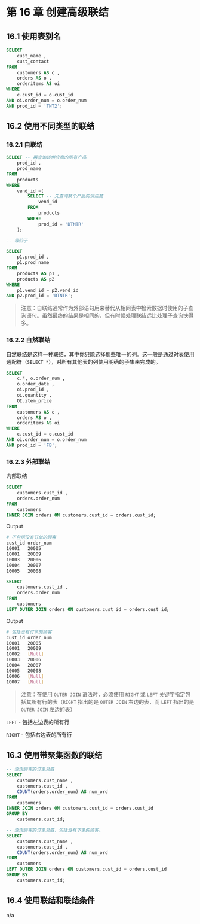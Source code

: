 # 第 16 章 创建高级联结

## 16.1 使用表别名

```sql
SELECT
    cust_name ,
    cust_contact
FROM
    customers AS c ,
    orders AS o ,
    orderitems AS oi
WHERE
    c.cust_id = o.cust_id
AND oi.order_num = o.order_num
AND prod_id = 'TNT2';
```

## 16.2 使用不同类型的联结

### 16.2.1 自联结

```sql
SELECT -- 再查询该供应商的所有产品
    prod_id ,
    prod_name
FROM
    products
WHERE
    vend_id =(
        SELECT -- 先查询某个产品的供应商
            vend_id
        FROM
            products
        WHERE
            prod_id = 'DTNTR'
    );

-- 等价于

SELECT
    p1.prod_id ,
    p1.prod_name
FROM
    products AS p1 ,
    products AS p2
WHERE
    p1.vend_id = p2.vend_id
AND p2.prod_id = 'DTNTR';
```

> 注意：自联结通常作为外部语句用来替代从相同表中检索数据时使用的子查询语句。虽然最终的结果是相同的，但有时候处理联结远比处理子查询快得多。

### 16.2.2 自然联结

自然联结是这样一种联结，其中你只能选择那些唯一的列。这一般是通过对表使用通配符（`SELECT *`），对所有其他表的列使用明确的子集来完成的。

```sql
SELECT
    c.*, o.order_num ,
    o.order_date ,
    oi.prod_id ,
    oi.quantity ,
    OI.item_price
FROM
    customers AS c ,
    orders AS o ,
    orderitems AS oi
WHERE
    c.cust_id = o.cust_id
AND oi.order_num = o.order_num
AND prod_id = 'FB';
```

### 16.2.3 外部联结

内部联结

```sql
SELECT
    customers.cust_id ,
    orders.order_num
FROM
    customers
INNER JOIN orders ON customers.cust_id = orders.cust_id;
```

Output

```bash
# 不包括没有订单的顾客
cust_id order_num
10001   20005
10001   20009
10003   20006
10004   20007
10005   20008
```

```sql
SELECT
    customers.cust_id ,
    orders.order_num
FROM
    customers
LEFT OUTER JOIN orders ON customers.cust_id = orders.cust_id;
```

Output

```bash
# 包括没有订单的顾客
cust_id order_num
10001   20005
10001   20009
10002   [Null]
10003   20006
10004   20007
10005   20008
10006   [Null]
10007   [Null]
```

> 注意：在使用 `OUTER JOIN` 语法时，必须使用 `RIGHT` 或 `LEFT` 关键字指定包括其所有行的表（`RIGHT` 指出的是 `OUTER JOIN` 右边的表，而 `LEFT` 指出的是 `OUTER JOIN` 左边的表）

`LEFT` - 包括左边表的所有行

`RIGHT` - 包括右边表的所有行

## 16.3 使用带聚集函数的联结

```sql
-- 查询顾客的订单总数
SELECT
    customers.cust_name ,
    customers.cust_id ,
    COUNT(orders.order_num) AS num_ord
FROM
    customers
INNER JOIN orders ON customers.cust_id = orders.cust_id
GROUP BY
    customers.cust_id;
```

```sql
-- 查询顾客的订单总数，包括没有下单的顾客。
SELECT
    customers.cust_name ,
    customers.cust_id ,
    COUNT(orders.order_num) AS num_ord
FROM
    customers
LEFT OUTER JOIN orders ON customers.cust_id = orders.cust_id
GROUP BY
    customers.cust_id;
```

## 16.4 使用联结和联结条件

n/a